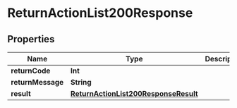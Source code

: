 

# ReturnActionList200Response


## Properties

Name | Type | Description | Notes
------------ | ------------- | ------------- | -------------
**returnCode** | **Int** |  |  [optional]
**returnMessage** | **String** |  |  [optional]
**result** | [**ReturnActionList200ResponseResult**](ReturnActionList200ResponseResult.md) |  |  [optional]




